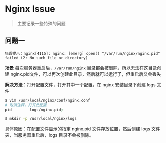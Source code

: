# Nginx Issue

> 主要记录一些特殊的问题

## 问题一

`错误提示：nginx[4115]: nginx: [emerg] open() "/var/run/nginx/nginx.pid" failed (2: No such file or directory) `

**场景** 每次服务器重启后，`/var/run/nginx` 目录都会被删除，所以无法在这目录创建 nginx.pid文件，可以再次创建此目录，然后就可以运行了，但重启后又会丢失

**解决方法**：打开配置文件，打开其中一个配置，在 nginx 安装目录下创建 logs 文件

```bash
$ vim /usr/local/nginx/conf/nginx.conf
# 取消注释，打开此配置
pid        logs/nginx.pid;

$ mkdir -p /usr/local/nginx/logs
```

具体原因：在配置文件显示的指定 nginx.pid 文件存放位置，然后创建 logs 文件夹，当服务器重启后，logs 目录不会被删除。


